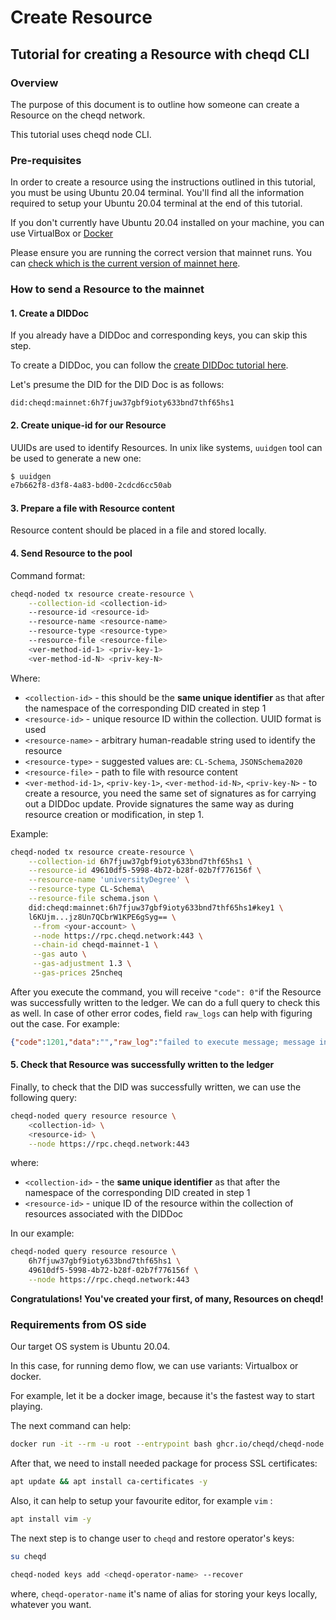 # Create Resource

## Tutorial for creating a Resource with cheqd CLI

### Overview

The purpose of this document is to outline how someone can create a Resource on the cheqd network.

This tutorial uses cheqd node CLI.

### Pre-requisites

In order to create a resource using the instructions outlined in this tutorial, you must be using Ubuntu 20.04 terminal. You'll find all the information required to setup your Ubuntu 20.04 terminal at the end of this tutorial.

If you don't currently have Ubuntu 20.04 installed on your machine, you can use VirtualBox or [Docker](https://github.com/cheqd/cheqd-node/diffs/2?base\_sha=204959755a2a1d4662b1e8d58e2160f17fa4fca8\&branch=DEV-890-cheqd-cli-docs\&commentable=true\&name=DEV-890-cheqd-cli-docs\&pull\_number=283\&qualified\_name=refs%2Fheads%2FDEV-890-cheqd-cli-docs\&sha1=204959755a2a1d4662b1e8d58e2160f17fa4fca8\&sha2=4b36c0a5f767b7d4fb91341bc732d54471702dac\&short\_path=1840e4b\&unchanged=expanded\&w=false#requirements-from-os-side)

Please ensure you are running the correct version that mainnet runs. You can [check which is the current version of mainnet here](https://rpc.mainnet.cheqd.network/abci\_info?).

### How to send a Resource to the mainnet

#### 1. Create a DIDDoc

If you already have a DIDDoc and corresponding keys, you can skip this step.

To create a DIDDoc, you can follow the [create DIDDoc tutorial here](../../dids/cheqd-cosmos-cli/create-did-and-did-document.md).&#x20;

Let's presume the DID for the DID Doc is as follows:

`did:cheqd:mainnet:6h7fjuw37gbf9ioty633bnd7thf65hs1`

#### 2. Create unique-id for our Resource

UUIDs are used to identify Resources. In unix like systems, `uuidgen` tool can be used to generate a new one:

```bash
$ uuidgen
e7b662f8-d3f8-4a83-bd00-2cdcd6cc50ab
```

#### 3. Prepare a file with Resource content

Resource content should be placed in a file and stored locally.

#### 4. Send Resource to the pool

Command format:

```bash
cheqd-noded tx resource create-resource \
    --collection-id <collection-id>
    --resource-id <resource-id>
    --resource-name <resource-name>
    --resource-type <resource-type>
    --resource-file <resource-file>
    <ver-method-id-1> <priv-key-1>
    <ver-method-id-N> <priv-key-N>
```

Where:

* `<collection-id>` - this should be the **same unique identifier** as that after the namespace of the corresponding DID created in step 1
* `<resource-id>` - unique resource ID within the collection. UUID format is used
* `<resource-name>` - arbitrary human-readable string used to identify the resource
* `<resource-type>` - suggested values are: `CL-Schema`, `JSONSchema2020`
* `<resource-file>` - path to file with resource content
* `<ver-method-id-1>`, `<priv-key-1>`, `<ver-method-id-N>`,  `<priv-key-N>` - to create a resource, you need the same set of signatures as for carrying out a DIDDoc update. Provide signatures the same way as during resource creation or modification, in step 1.

Example:

```bash
cheqd-noded tx resource create-resource \
    --collection-id 6h7fjuw37gbf9ioty633bnd7thf65hs1 \
    --resource-id 49610df5-5998-4b72-b28f-02b7f776156f \
    --resource-name 'universityDegree' \
    --resource-type CL-Schema\
    --resource-file schema.json \
    did:cheqd:mainnet:6h7fjuw37gbf9ioty633bnd7thf65hs1#key1 \
    l6KUjm...jz8Un7QCbrW1KPE6gSyg== \
     --from <your-account> \
     --node https://rpc.cheqd.network:443 \
     --chain-id cheqd-mainnet-1 \
     --gas auto \
     --gas-adjustment 1.3 \
     --gas-prices 25ncheq
```

After you execute the command, you will receive `"code": 0"`if the Resource was successfully written to the ledger. We can do a full query to check this as well. In case of other error codes, field `raw_logs` can help with figuring out the case. For example:

```json
{"code":1201,"data":"","raw_log":"failed to execute message; message index: 0: id:cheqd:testnet:fcbarcelona: DID Doc not found"}
```

#### 5. Check that Resource was successfully written to the ledger

Finally, to check that the DID was successfully written, we can use the following query:

```bash
cheqd-noded query resource resource \
    <collection-id> \
    <resource-id> \
    --node https://rpc.cheqd.network:443
```

where:

* `<collection-id>` - the **same unique identifier** as that after the namespace of the corresponding DID created in step 1
* `<resource-id>` - unique ID of the resource within the collection of resources associated with the DIDDoc

In our example:

```bash
cheqd-noded query resource resource \
    6h7fjuw37gbf9ioty633bnd7thf65hs1 \
    49610df5-5998-4b72-b28f-02b7f776156f \
    --node https://rpc.cheqd.network:443
```

**Congratulations! You've created your first, of many, Resources on cheqd!**

### Requirements from OS side

Our target OS system is Ubuntu 20.04.

In this case, for running demo flow, we can use variants: Virtualbox or docker.

For example, let it be a docker image, because it's the fastest way to start playing.

The next command can help:

```bash
docker run -it --rm -u root --entrypoint bash ghcr.io/cheqd/cheqd-node:0.4.0
```

After that, we need to install needed package for process SSL certificates:

```bash
apt update && apt install ca-certificates -y
```

Also, it can help to setup your favourite editor, for example `vim` :

```bash
apt install vim -y
```

The next step is to change user to `cheqd` and restore operator's keys:

```bash
su cheqd
```

```bash
cheqd-noded keys add <cheqd-operator-name> --recover
```

where, `cheqd-operator-name` it's name of alias for storing your keys locally, whatever you want.

